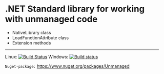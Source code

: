 
# .NET Standard library for working with unmanaged code

* NativeLibrary class
* LoadFunctionAttribute class
* Extension methods

------------------------------------

Linux: [![Build Status](https://travis-ci.org/SharpPTP/unmanaged.svg?branch=master)](https://travis-ci.org/SharpPTP/unmanaged)
Windows: [![Build status](https://ci.appveyor.com/api/projects/status/d6n5dnvukkrrsli7?svg=true)](https://ci.appveyor.com/project/petarpetrovt/unmanaged)

`Nuget-package:`
<a href="https://www.nuget.org/packages/Unmanaged">
    https://www.nuget.org/packages/Unmanaged
</a>